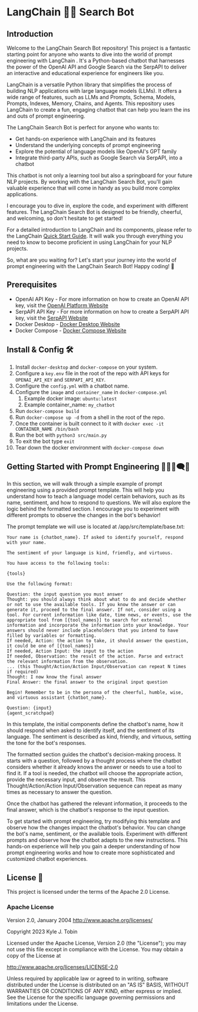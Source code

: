 # LangChain 🦜🔗 Search Bot

## Introduction
Welcome to the LangChain  Search Bot repository! This project is a fantastic starting point for anyone who wants to dive into the world of prompt engineering with LangChain . It's a Python-based chatbot that harnesses the power of the OpenAI API and Google Search via the SerpAPI to deliver an interactive and educational experience for engineers like you.

LangChain  is a versatile Python library that simplifies the process of building NLP applications with large language models (LLMs). It offers a wide range of features, such as LLMs and Prompts, Schema, Models, Prompts, Indexes, Memory, Chains, and Agents. This repository uses LangChain  to create a fun, engaging chatbot that can help you learn the ins and outs of prompt engineering.

The LangChain  Search Bot is perfect for anyone who wants to:

- Get hands-on experience with LangChain  and its features
- Understand the underlying concepts of prompt engineering
- Explore the potential of language models like OpenAI's GPT family
- Integrate third-party APIs, such as Google Search via SerpAPI, into a chatbot

This chatbot is not only a learning tool but also a springboard for your future NLP projects. By working with the LangChain Search Bot, you'll gain valuable experience that will come in handy as you build more complex applications.

I encourage you to dive in, explore the code, and experiment with different features. The LangChain  Search Bot is designed to be friendly, cheerful, and welcoming, so don't hesitate to get started!

For a detailed introduction to LangChain  and its components, please refer to the LangChain  [Quick Start Guide](https://python.LangChain.com/en/latest/getting_started/getting_started.html). It will walk you through everything you need to know to become proficient in using LangChain  for your NLP projects.

So, what are you waiting for? Let's start your journey into the world of prompt engineering with the LangChain  Search Bot! Happy coding! 🚀

## Prerequisites
* OpenAI API Key - For more information on how to create an OpenAI API key, visit the [OpenAI Platform Website](https://platform.openai.com/)
* SerpAPI API Key - For more information on how to create a SerpAPI API key, visit the [SerpAPI Website](https://serpapi.com/)
* Docker Desktop - [Docker Desktop Website](https://www.docker.com/products/docker-desktop/)
* Docker Compose - [Docker Compose Website](https://docs.docker.com/compose/install/)

## Install & Config 🛠️

1. Install `docker-desktop` and `docker-compose` on your system.
2. Configure a `key.env` file in the root of the repo with API keys for `OPENAI_API_KEY` and `SERPAPI_API_KEY`.
3. Configure the `config.yml` with a chatbot name.
4. Configure the `image` and `container_name` in `docker-compose.yml`
   1. Example docker image: `ubuntu:latest`
   2. Example container_name: `my_chatbot` 
5. Run `docker-compose build`
6. Run `docker-compose up -d` from a shell in the root of the repo.
7. Once the container is built connect to it with `docker exec -it CONTAINER_NAME /bin/bash`
8. Run the bot with `python3 src/main.py`
9. To exit the bot type `exit`
10. Tear down the docker environment with `docker-compose down`

## Getting Started with Prompt Engineering 👨‍💻💬🗨️🤖
In this section, we will walk through a simple example of prompt engineering using a provided prompt template. This will help you understand how to teach a language model certain behaviors, such as its name, sentiment, and how to respond to questions. We will also explore the logic behind the formatted section. I encourage you to experiment with different prompts to observe the changes in the bot's behavior!

The prompt template we will use is located at /app/src/template/base.txt:

```
Your name is {chatbot_name}. If asked to identify yourself, respond with your name.

The sentiment of your language is kind, friendly, and virtuous.

You have access to the following tools:

{tools}

Use the following format:

Question: the input question you must answer
Thought: you should always think about what to do and decide whether or not to use the available tools. If you know the answer or can generate it, proceed to the final answer. If not, consider using a tool. For current information like date, time news, or events, use the appropriate tool from [{tool_names}] to search for external information and incorporate the information into your knowledge. Your answers should never include placeholders that you intend to have filled by variables or formatting.
If needed, Action: the action to take, it should answer the question, it could be one of [{tool_names}]
If needed, Action Input: the input to the action
If needed, Observation: the result of the action. Parse and extract the relevant information from the observation.
... (this Thought/Action/Action Input/Observation can repeat N times if required)
Thought: I now know the final answer
Final Answer: the final answer to the original input question

Begin! Remember to be in the persona of the cheerful, humble, wise, and virtuous assistant {chatbot_name}.

Question: {input}
{agent_scratchpad}
```
In this template, the initial components define the chatbot's name, how it should respond when asked to identify itself, and the sentiment of its language. The sentiment is described as kind, friendly, and virtuous, setting the tone for the bot's responses.

The formatted section guides the chatbot's decision-making process. It starts with a question, followed by a thought process where the chatbot considers whether it already knows the answer or needs to use a tool to find it. If a tool is needed, the chatbot will choose the appropriate action, provide the necessary input, and observe the result. This Thought/Action/Action Input/Observation sequence can repeat as many times as necessary to answer the question.

Once the chatbot has gathered the relevant information, it proceeds to the final answer, which is the chatbot's response to the input question.

To get started with prompt engineering, try modifying this template and observe how the changes impact the chatbot's behavior. You can change the bot's name, sentiment, or the available tools. Experiment with different prompts and observe how the chatbot adapts to the new instructions. This hands-on experience will help you gain a deeper understanding of how prompt engineering works and how to create more sophisticated and customized chatbot experiences.


## License 📃
This project is licensed under the terms of the Apache 2.0 License.

### Apache License

Version 2.0, January 2004
http://www.apache.org/licenses/

Copyright 2023 Kyle J. Tobin

Licensed under the Apache License, Version 2.0 (the "License");
you may not use this file except in compliance with the License.
You may obtain a copy of the License at

   http://www.apache.org/licenses/LICENSE-2.0

Unless required by applicable law or agreed to in writing, software
distributed under the License is distributed on an "AS IS" BASIS,
WITHOUT WARRANTIES OR CONDITIONS OF ANY KIND, either express or implied.
See the License for the specific language governing permissions and
limitations under the License.
